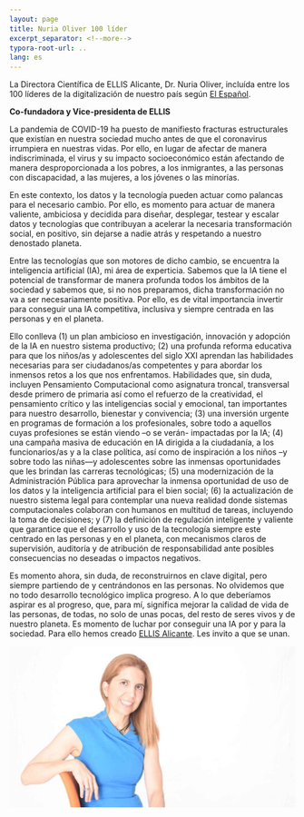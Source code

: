 ```yaml
---
layout: page
title: Nuria Oliver 100 líder
excerpt_separator: <!--more-->
typora-root-url: ..
lang: es
---
```


La Directora Científica de ELLIS Alicante, Dr. Nuria Oliver, incluída entre los 100 líderes de Ia digitalización de nuestro país según [El Español](https://www.elespanol.com/invertia/disruptores-innovadores/20201210/lideres-di-reivindican-educacion-adaptada-nueva-ix/542196747_0.html). 

<!--more-->

**Co-fundadora y Vice-presidenta de ELLIS** 

La pandemia de COVID-19 ha puesto de manifiesto fracturas estructurales que existían en nuestra sociedad mucho antes de que el coronavirus irrumpiera en nuestras vidas. Por ello, en lugar de afectar de manera indiscriminada, el virus y su impacto socioeconómico están afectando de manera desproporcionada a los pobres, a los inmigrantes, a las personas con discapacidad, a las mujeres, a los jóvenes o las minorías.

En este contexto, los datos y la tecnología pueden actuar como palancas para el necesario cambio. Por ello, es momento para actuar de manera valiente, ambiciosa y decidida para diseñar, desplegar, testear y escalar datos y tecnologías que contribuyan a acelerar la necesaria transformación social, en positivo, sin dejarse a nadie atrás y respetando a nuestro denostado planeta.

Entre las tecnologías que son motores de dicho cambio, se encuentra la inteligencia artificial (IA), mi área de experticia. Sabemos que la IA tiene el potencial de transformar de manera profunda todos los ámbitos de la sociedad y sabemos que, si no nos preparamos, dicha transformación no va a ser necesariamente positiva. Por ello, es de vital importancia invertir para conseguir una IA competitiva, inclusiva y siempre centrada en las personas y en el planeta.

Ello conlleva (1) un plan ambicioso en investigación, innovación y adopción de la IA en nuestro sistema productivo; (2) una profunda reforma educativa para que los niños/as y adolescentes del siglo XXI aprendan las habilidades necesarias para ser ciudadanos/as competentes y para abordar los inmensos retos a los que nos enfrentamos. Habilidades que, sin duda, incluyen Pensamiento Computacional como asignatura troncal, transversal desde primero de primaria así como el refuerzo de la creatividad, el pensamiento crítico y las inteligencias social y emocional, tan importantes para nuestro desarrollo, bienestar y convivencia; (3) una inversión urgente en programas de formación a los profesionales, sobre todo a aquellos cuyas profesiones se están viendo –o se verán- impactadas por la IA; (4) una campaña masiva de educación en IA dirigida a la ciudadanía, a los funcionarios/as y a la clase política, así como de inspiración a los niños –y sobre todo las niñas—y adolescentes sobre las inmensas oportunidades que les brindan las carreras tecnológicas; (5) una modernización de la Administración Pública para aprovechar la inmensa oportunidad de uso de los datos y la inteligencia artificial para el bien social; (6) la actualización de nuestro sistema legal para contemplar una nueva realidad donde sistemas computacionales colaboran con humanos en multitud de tareas, incluyendo la toma de decisiones; y (7) la definición de regulación inteligente y valiente que garantice que el desarrollo y uso de la tecnología siempre este centrado en las personas y en el planeta, con mecanismos claros de supervisión, auditoría y de atribución de responsabilidad ante posibles consecuencias no deseadas o impactos negativos.

Es momento ahora, sin duda, de reconstruirnos en clave digital, pero siempre partiendo de y centrándonos en las personas. No olvidemos que no todo desarrollo tecnológico implica progreso. A lo que deberíamos aspirar es al progreso, que, para mí, significa mejorar la calidad de vida de las personas, de todas, no solo de unas pocas, del resto de seres vivos y de nuestro planeta. Es momento de luchar por conseguir una IA por y para la sociedad. Para ello hemos creado [ELLIS Alicante](https://ellisalicante.org). Les invito a que se unan.

<img src="/assets/NuriaOliver.jpg" alt="Nuria Oliver, co-fundadora y vicepresidenta del Laboratorio Europeo para los Sistemas de Inteligencia y Aprendizaje (ELLIS), y académica de la Real Academia de Ingeniería" style="zoom:75%;" />

